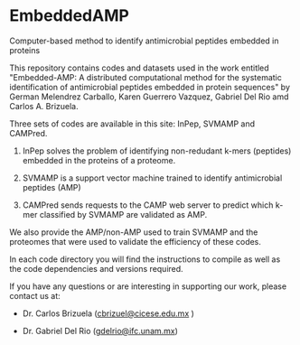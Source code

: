 # EmbeddedAMP
Computer-based method to identify antimicrobial peptides embedded in proteins


This repository contains codes and datasets used in the work entitled "Embedded-AMP: A distributed computational method for the systematic identification of antimicrobial peptides embedded in protein sequences" by German Melendrez Carballo, Karen Guerrero Vazquez, Gabriel Del Rio amd Carlos A. Brizuela.

Three sets of codes are available in this site: InPep, SVMAMP and CAMPred. 

1. InPep solves the problem of identifying non-redudant k-mers (peptides) embedded in the proteins of a proteome.

2. SVMAMP is a support vector machine trained to identify antimicrobial peptides (AMP)

3. CAMPred sends requests to the CAMP web server to predict which k-mer classified by SVMAMP are validated as AMP.

We also provide the AMP/non-AMP used to train SVMAMP and the proteomes that were used to validate the efficiency of these codes.

In each code directory you will find the instructions to compile as well as the code dependencies and versions required.

If you have any questions or are interesting in supporting our work, please contact us at:

- Dr. Carlos Brizuela (cbrizuel@cicese.edu.mx )

- Dr. Gabriel Del Rio (gdelrio@ifc.unam.mx)
